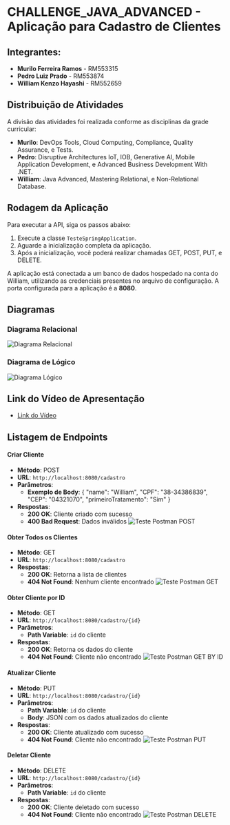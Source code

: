 # CHALLENGE_JAVA_ADVANCED - Aplicação para Cadastro de Clientes

## Integrantes:
- **Murilo Ferreira Ramos** - RM553315
- **Pedro Luiz Prado** - RM553874
- **William Kenzo Hayashi** - RM552659

## Distribuição de Atividades
A divisão das atividades foi realizada conforme as disciplinas da grade curricular:

- **Murilo**: DevOps Tools, Cloud Computing, Compliance, Quality Assurance, e Tests.
- **Pedro**: Disruptive Architectures IoT, IOB, Generative AI, Mobile Application Development, e Advanced Business Development With .NET.
- **William**: Java Advanced, Mastering Relational, e Non-Relational Database.



## Rodagem da Aplicação
Para executar a API, siga os passos abaixo:

1. Execute a classe `TesteSpringApplication`.
2. Aguarde a inicialização completa da aplicação.
3. Após a inicialização, você poderá realizar chamadas GET, POST, PUT, e DELETE.

A aplicação está conectada a um banco de dados hospedado na conta do William, utilizando as credenciais presentes no arquivo de configuração. A porta configurada para a aplicação é a **8080**.

## Diagramas
### Diagrama Relacional
![Diagrama Relacional](Documentos/Relacional.png)

### Diagrama de Lógico
![Diagrama Lógico](Documentos/Logical.png)

## Link do Vídeo de Apresentação
- [Link do Vídeo](https://youtu.be/zDa0eHVw5kU)

## Listagem de Endpoints

#### Criar Cliente
- **Método**: POST
- **URL**: `http://localhost:8080/cadastro`
- **Parâmetros**: 
  - **Exemplo de Body**:
  {
	"name": "William",
    "CPF": "38-34386839",
    "CEP": "04321070",
    "primeiroTratamento": "Sim"
}
- **Respostas**:
  - **200 OK**: Cliente criado com sucesso
  - **400 Bad Request**: Dados inválidos
![Teste Postman POST](Documentos/POST_JAVA.png)


#### Obter Todos os Clientes
- **Método**: GET
- **URL**: `http://localhost:8080/cadastro`
- **Respostas**:
  - **200 OK**: Retorna a lista de clientes
  - **404 Not Found**: Nenhum cliente encontrado
![Teste Postman GET](Documentos/GET_JAVA.png)

#### Obter Cliente por ID
- **Método**: GET
- **URL**: `http://localhost:8080/cadastro/{id}`
- **Parâmetros**: 
  - **Path Variable**: `id` do cliente
- **Respostas**:
  - **200 OK**: Retorna os dados do cliente
  - **404 Not Found**: Cliente não encontrado
![Teste Postman GET BY ID](Documentos/get_by_id.png)


#### Atualizar Cliente
- **Método**: PUT
- **URL**: `http://localhost:8080/cadastro/{id}`
- **Parâmetros**: 
  - **Path Variable**: `id` do cliente
  - **Body**: JSON com os dados atualizados do cliente
- **Respostas**:
  - **200 OK**: Cliente atualizado com sucesso
  - **404 Not Found**: Cliente não encontrado
  ![Teste Postman PUT](Documentos/UPDATE.png)

#### Deletar Cliente
- **Método**: DELETE
- **URL**: `http://localhost:8080/cadastro/{id}`
- **Parâmetros**: 
  - **Path Variable**: `id` do cliente
- **Respostas**:
  - **200 OK**: Cliente deletado com sucesso
  - **404 Not Found**: Cliente não encontrado
![Teste Postman DELETE](Documentos/delete.png)